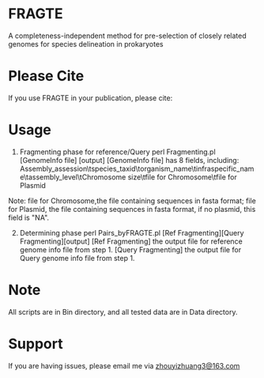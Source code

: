 # FRAGTE
A completeness-independent method for pre-selection of closely related genomes for species delineation in prokaryotes

# Please Cite
If you use FRAGTE in your publication, please cite: 

# Usage
1. Fragmenting phase for reference/Query 
perl Fragmenting.pl [GenomeInfo file] [output]
[GenomeInfo file] has 8 fields, including:
Assembly_assession\tspecies_taxid\torganism_name\tinfraspecific_name\tassembly_level\tChromosome size\tfile for Chromosome\tfile for Plasmid

Note: file for Chromosome,the file containing sequences in fasta format; file for Plasmid, the file containing sequences in fasta format, if no plasmid, this field is "NA".

2. Determining phase
perl Pairs_byFRAGTE.pl [Ref Fragmenting][Query Fragmenting][output]
[Ref Fragmenting] the output file for reference genome info file from step 1.
[Query Fragmenting] the output file for Query genome info file from step 1.

# Note
All scripts are in Bin directory, and all tested data are in Data directory.

# Support
If you are having issues, please email me via zhouyizhuang3@163.com
